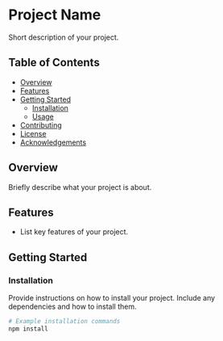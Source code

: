 # Project Name

Short description of your project.

## Table of Contents

- [Overview](#overview)
- [Features](#features)
- [Getting Started](#getting-started)
  - [Installation](#installation)
  - [Usage](#usage)
- [Contributing](#contributing)
- [License](#license)
- [Acknowledgements](#acknowledgements)

## Overview

Briefly describe what your project is about.

## Features

- List key features of your project.

## Getting Started

### Installation

Provide instructions on how to install your project. Include any dependencies and how to install them.

```bash
# Example installation commands
npm install
